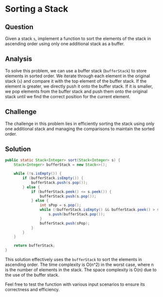 # Sorting a Stack

## Question

Given a stack `s`, implement a function to sort the elements of the stack in ascending order using only one additional stack as a buffer.

## Analysis

To solve this problem, we can use a buffer stack (`bufferStack`) to store elements in sorted order. We iterate through each element in the original stack (`s`) and compare it with the top element of the buffer stack. If the element is greater, we directly push it onto the buffer stack. If it is smaller, we pop elements from the buffer stack and push them onto the original stack until we find the correct position for the current element.

## Challenge

The challenge in this problem lies in efficiently sorting the stack using only one additional stack and managing the comparisons to maintain the sorted order.

## Solution

```java
public static Stack<Integer> sort(Stack<Integer> s) {
    Stack<Integer> bufferStack = new Stack<>();

    while (!s.isEmpty()) {
        if (bufferStack.isEmpty()) {
            bufferStack.push(s.pop());
        } else {
            if (bufferStack.peek() <= s.peek()) {
                bufferStack.push(s.pop());
            } else {
                int sPop = s.pop();
                while (!bufferStack.isEmpty() && bufferStack.peek() > sPop) {
                    s.push(bufferStack.pop());
                }
                bufferStack.push(sPop);
            }
        }
    }

    return bufferStack;
}
```

This solution effectively uses the `bufferStack` to sort the elements in ascending order. The time complexity is O(n^2) in the worst case, where n is the number of elements in the stack. The space complexity is O(n) due to the use of the buffer stack.

Feel free to test the function with various input scenarios to ensure its correctness and efficiency.